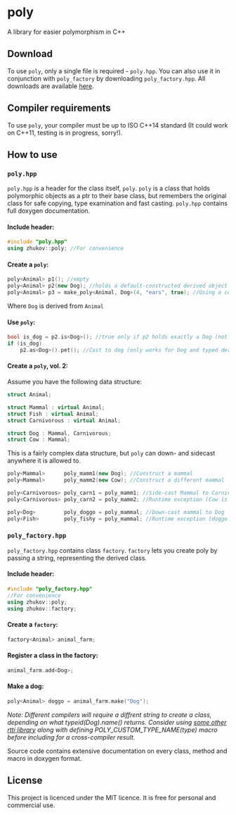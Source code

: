 # poly
A library for easier polymorphism in C++
## Download
To use `poly`, only a single file is required - `poly.hpp`. You can also use it in conjunction with `poly_factory` by downloading `poly_factory.hpp`. All downloads are available [here](https://github.com/andreasxp/poly/releases).
## Compiler requirements
To use `poly`, your compiler must be up to ISO C++14 standard (It could work on C++11, testing is in progress, sorry!).
## How to use
### `poly.hpp`
`poly.hpp` is a header for the class itself, `poly`. `poly` is a class that holds polymorphic objects as a ptr to their base class, but remembers the original class for safe copying, type examination and fast casting.
`poly.hpp` contains full doxygen documentation.
#### Include header:
```c++
#include "poly.hpp"
using zhukov::poly; //For convenience
```
#### Create a `poly`:
```c++
poly<Animal> p1(); //empty
poly<Animal> p2(new Dog); //holds a default-constructed derived object
poly<Animal> p3 = make_poly<Animal, Dog>(4, "ears", true); //Using a constructor function
```
Where `Dog` is derived from `Animal`

#### Use `poly`:
```c++
bool is_dog = p2.is<Dog>(); //true only if p2 holds exactly a Dog (not derived from Dog)
if (is_dog)
    p2.as<Dog>().pet(); //Cast to dog (only works for Dog and typed derived from Dog)
```

#### Create a `poly`, vol. 2:
Assume you have the following data structure:
```c++
struct Animal;

struct Mammal : virtual Animal;
struct Fish : virtual Animal;
struct Carnivorous : virtual Animal;

struct Dog : Mammal, Carnivorous;
struct Cow : Mammal;
```
This is a fairly complex data structure, but `poly` can down- and sidecast anywhere it is allowed to.
```c++
poly<Mammal>      poly_mamm1(new Dog); //Construct a mammal
poly<Mammal>      poly_mamm2(new Cow); //Construct a different mammal

poly<Carnivorous> poly_carn1 = poly_mamm1; //Side-cast Mammal to Carnivorous (dogs only!)
poly<Carnivorous> poly_carn2 = poly_mamm2; //Runtime exception (Cow is not carnivorous)

poly<Dog>         poly_doggo = poly_mammal; //Down-cast mammal to Dog
poly<Fish>        poly_fishy = poly_mammal; //Runtime exception (doggo is not a fish)
```
### `poly_factory.hpp`
`poly_factory.hpp` contains class `factory`. `factory` lets you create poly by passing a string, representing the derived class. 
#### Include header:
```c++
#include "poly_factory.hpp"
//For convenience
using zhukov::poly;
using zhukov::factory;
```
#### Create a `factory`:
```c++
factory<Animal> animal_farm;
```

#### Register a class in the factory:
```c++
animal_farm.add<Dog>;
```

#### Make a dog:
```c++
poly<Animal> doggo = animal_farm.make("Dog");
```
*Note: Different compilers will require a diffrent string to create a class, depending on what typeid(Dog).name() returns. Consider using [some other rtti library](https://github.com/andreasxp/pretty_index) along with defining POLY_CUSTOM_TYPE_NAME(type) macro before including for a cross-compiler result.*

Source code contains extensive documentation on every class, method and macro in doxygen format.

## License
This project is licenced under the MIT licence. It is free for personal and commercial use.
